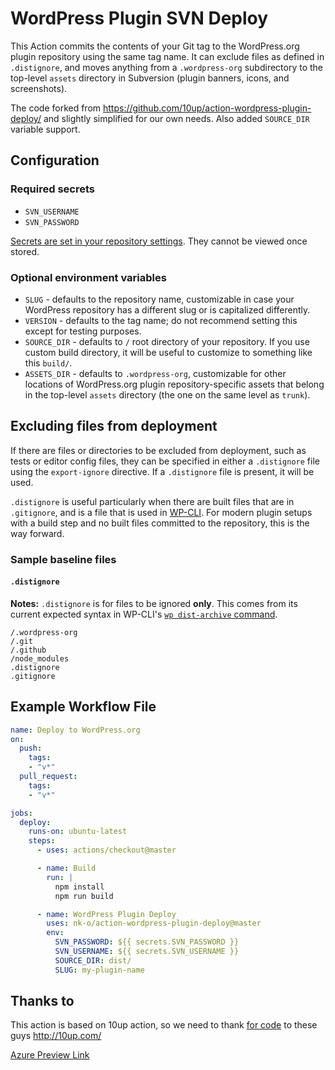 # WordPress Plugin SVN Deploy

This Action commits the contents of your Git tag to the WordPress.org plugin repository using the same tag name. It can exclude files as defined in `.distignore`, and moves anything from a `.wordpress-org` subdirectory to the top-level `assets` directory in Subversion (plugin banners, icons, and screenshots).

The code forked from <https://github.com/10up/action-wordpress-plugin-deploy/> and slightly simplified for our own needs. Also added `SOURCE_DIR` variable support.

## Configuration

### Required secrets

* `SVN_USERNAME`
* `SVN_PASSWORD`

[Secrets are set in your repository settings](https://help.github.com/en/actions/automating-your-workflow-with-github-actions/creating-and-using-encrypted-secrets). They cannot be viewed once stored.

### Optional environment variables

* `SLUG` - defaults to the repository name, customizable in case your WordPress repository has a different slug or is capitalized differently.
* `VERSION` - defaults to the tag name; do not recommend setting this except for testing purposes.
* `SOURCE_DIR` - defaults to `/` root directory of your repository. If you use custom build directory, it will be useful to customize to something like this `build/`.
* `ASSETS_DIR` - defaults to `.wordpress-org`, customizable for other locations of WordPress.org plugin repository-specific assets that belong in the top-level `assets` directory (the one on the same level as `trunk`).

## Excluding files from deployment

If there are files or directories to be excluded from deployment, such as tests or editor config files, they can be specified in either a `.distignore` file using the `export-ignore` directive. If a `.distignore` file is present, it will be used.

`.distignore` is useful particularly when there are built files that are in `.gitignore`, and is a file that is used in [WP-CLI](https://wp-cli.org/). For modern plugin setups with a build step and no built files committed to the repository, this is the way forward.

### Sample baseline files

#### `.distignore`

**Notes:** `.distignore` is for files to be ignored **only**. This comes from its current expected syntax in WP-CLI's [`wp dist-archive` command](https://github.com/wp-cli/dist-archive-command/).

```
/.wordpress-org
/.git
/.github
/node_modules
.distignore
.gitignore
```

## Example Workflow File

```yml
name: Deploy to WordPress.org
on:
  push:
    tags:
    - "v*"
  pull_request:
    tags:
    - "v*"

jobs:
  deploy:
    runs-on: ubuntu-latest
    steps:
      - uses: actions/checkout@master

      - name: Build
        run: |
          npm install
          npm run build

      - name: WordPress Plugin Deploy
        uses: nk-o/action-wordpress-plugin-deploy@master
        env:
          SVN_PASSWORD: ${{ secrets.SVN_PASSWORD }}
          SVN_USERNAME: ${{ secrets.SVN_USERNAME }}
          SOURCE_DIR: dist/
          SLUG: my-plugin-name
```

## Thanks to

This action is based on 10up action, so we need to thank [for code](https://github.com/10up/action-wordpress-plugin-deploy/) to these guys <http://10up.com/>

[Azure Preview Link](https://Preview-action-wordpress-plugin-deploy-0b008367-b2d9-518a-98.azurewebsites.net/)
